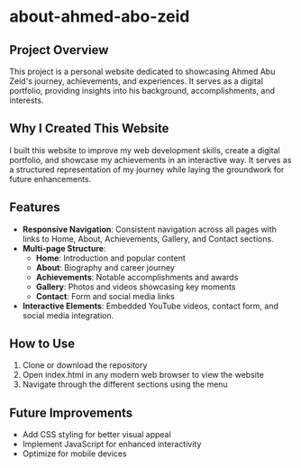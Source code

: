 # about-ahmed-abo-zeid

## Project Overview

This project is a personal website dedicated to showcasing Ahmed Abu Zeid's journey, achievements, and experiences. It serves as a digital portfolio, providing insights into his background, accomplishments, and interests.

## Why I Created This Website

  I built this website to improve my web development skills, create a digital portfolio, and showcase my achievements in an interactive way. It serves as a structured representation of my journey while laying the groundwork for future enhancements.

  ## Features

- **Responsive Navigation**: Consistent navigation across all pages with links to Home, About, Achievements, Gallery, and Contact sections.
- **Multi-page Structure**: 
  - **Home**: Introduction and popular content
  - **About**: Biography and career journey
  - **Achievements**: Notable accomplishments and awards
  - **Gallery**: Photos and videos showcasing key moments
  - **Contact**: Form and social media links
- **Interactive Elements**: Embedded YouTube videos, contact form, and social media integration.

## How to Use

1. Clone or download the repository
2. Open index.html in any modern web browser to view the website
3. Navigate through the different sections using the menu

## Future Improvements

- Add CSS styling for better visual appeal
- Implement JavaScript for enhanced interactivity
- Optimize for mobile devices
